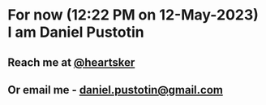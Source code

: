 # For now (12:22 PM on 12-May-2023) I am Daniel Pustotin
## Reach me at [@heartsker](https://t.me/heartsker)
## Or email me - daniel.pustotin@gmail.com
